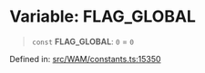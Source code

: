 # Variable: FLAG\_GLOBAL

> `const` **FLAG\_GLOBAL**: `0` = `0`

Defined in: [src/WAM/constants.ts:15350](https://github.com/Fokusdotid/Baileys/blob/b457796e9982984bfe7323cdd6fea8bc613c4ed0/src/WAM/constants.ts#L15350)
